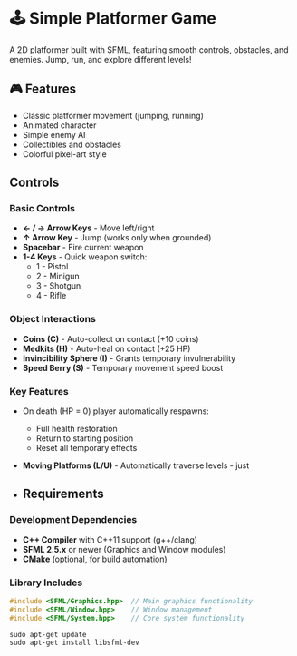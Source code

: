 # 🕹️ Simple Platformer Game

A 2D platformer built with SFML, featuring smooth controls, obstacles, and enemies. Jump, run, and explore different levels!

## 🎮 Features
- Classic platformer movement (jumping, running)
- Animated character
- Simple enemy AI
- Collectibles and obstacles
- Colorful pixel-art style
## Controls

### Basic Controls
- **← / → Arrow Keys** - Move left/right
- **↑ Arrow Key** - Jump (works only when grounded)
- **Spacebar** - Fire current weapon
- **1-4 Keys** - Quick weapon switch:
  - 1 - Pistol
  - 2 - Minigun
  - 3 - Shotgun
  - 4 - Rifle

### Object Interactions
- **Coins (C)** - Auto-collect on contact (+10 coins)
- **Medkits (H)** - Auto-heal on contact (+25 HP)
- **Invincibility Sphere (I)** - Grants temporary invulnerability
- **Speed Berry (S)** - Temporary movement speed boost

### Key Features
- On death (HP = 0) player automatically respawns:
  - Full health restoration
  - Return to starting position
  - Reset all temporary effects
- **Moving Platforms (L/U)** - Automatically traverse levels - just

- ## Requirements

### Development Dependencies
- **C++ Compiler** with C++11 support (g++/clang)
- **SFML 2.5.x** or newer (Graphics and Window modules)
- **CMake** (optional, for build automation)

### Library Includes
```cpp
#include <SFML/Graphics.hpp>  // Main graphics functionality
#include <SFML/Window.hpp>    // Window management
#include <SFML/System.hpp>    // Core system functionality
```
```
sudo apt-get update
sudo apt-get install libsfml-dev
```
